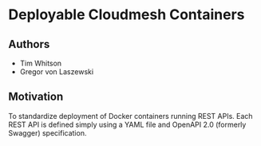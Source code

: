 # Deployable Cloudmesh Containers

## Authors

- Tim Whitson
- Gregor von Laszewski

## Motivation

To standardize deployment of Docker containers running REST APIs. Each REST API is defined simply using a YAML file and OpenAPI 2.0 (formerly Swagger) specification.
